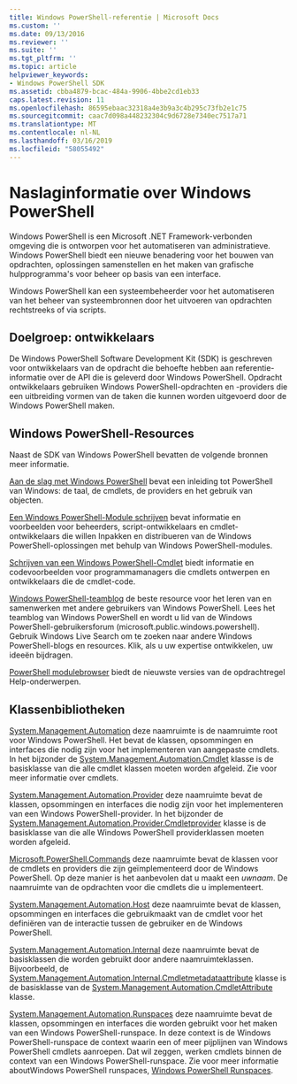 ```yaml
---
title: Windows PowerShell-referentie | Microsoft Docs
ms.custom: ''
ms.date: 09/13/2016
ms.reviewer: ''
ms.suite: ''
ms.tgt_pltfrm: ''
ms.topic: article
helpviewer_keywords:
- Windows PowerShell SDK
ms.assetid: cbba4879-bcac-484a-9906-4bbe2cd1eb33
caps.latest.revision: 11
ms.openlocfilehash: 86595ebaac32318a4e3b9a3c4b295c73fb2e1c75
ms.sourcegitcommit: caac7d098a448232304c9d6728e7340ec7517a71
ms.translationtype: MT
ms.contentlocale: nl-NL
ms.lasthandoff: 03/16/2019
ms.locfileid: "58055492"
---
```

# <a name="windows-powershell-reference"></a>Naslaginformatie over Windows PowerShell

Windows PowerShell is een Microsoft .NET Framework-verbonden omgeving die is ontworpen voor het automatiseren van administratieve. Windows PowerShell biedt een nieuwe benadering voor het bouwen van opdrachten, oplossingen samenstellen en het maken van grafische hulpprogramma's voor beheer op basis van een interface.

Windows PowerShell kan een systeembeheerder voor het automatiseren van het beheer van systeembronnen door het uitvoeren van opdrachten rechtstreeks of via scripts.

## <a name="developer-audience"></a>Doelgroep: ontwikkelaars

De Windows PowerShell Software Development Kit (SDK) is geschreven voor ontwikkelaars van de opdracht die behoefte hebben aan referentie-informatie over de API die is geleverd door Windows PowerShell. Opdracht ontwikkelaars gebruiken Windows PowerShell-opdrachten en -providers die een uitbreiding vormen van de taken die kunnen worden uitgevoerd door de Windows PowerShell maken.

## <a name="windows-powershell-resources"></a>Windows PowerShell-Resources

Naast de SDK van Windows PowerShell bevatten de volgende bronnen meer informatie.

[Aan de slag met Windows PowerShell](/powershell/scripting/getting-started/getting-started-with-windows-powershell) bevat een inleiding tot PowerShell van Windows: de taal, de cmdlets, de providers en het gebruik van objecten.

[Een Windows PowerShell-Module schrijven](./module/writing-a-windows-powershell-module.md) bevat informatie en voorbeelden voor beheerders, script-ontwikkelaars en cmdlet-ontwikkelaars die willen Inpakken en distribueren van de Windows PowerShell-oplossingen met behulp van Windows PowerShell-modules.

[Schrijven van een Windows PowerShell-Cmdlet](./cmdlet/writing-a-windows-powershell-cmdlet.md) biedt informatie en codevoorbeelden voor programmamanagers die cmdlets ontwerpen en ontwikkelaars die de cmdlet-code.

[Windows PowerShell-teamblog](https://blogs.msdn.microsoft.com/PowerShell/) de beste resource voor het leren van en samenwerken met andere gebruikers van Windows PowerShell. Lees het teamblog van Windows PowerShell en wordt u lid van de Windows PowerShell-gebruikersforum (microsoft.public.windows.powershell). Gebruik Windows Live Search om te zoeken naar andere Windows PowerShell-blogs en resources. Klik, als u uw expertise ontwikkelen, uw ideeën bijdragen.

[PowerShell modulebrowser](/powershell/module/) biedt de nieuwste versies van de opdrachtregel Help-onderwerpen.

## <a name="class-libraries"></a>Klassenbibliotheken

[System.Management.Automation](/dotnet/api/System.Management.Automation) deze naamruimte is de naamruimte root voor Windows PowerShell. Het bevat de klassen, opsommingen en interfaces die nodig zijn voor het implementeren van aangepaste cmdlets. In het bijzonder de [System.Management.Automation.Cmdlet](/dotnet/api/System.Management.Automation.Cmdlet) klasse is de basisklasse van die alle cmdlet klassen moeten worden afgeleid. Zie voor meer informatie over cmdlets.

[System.Management.Automation.Provider](/dotnet/api/System.Management.Automation.Provider) deze naamruimte bevat de klassen, opsommingen en interfaces die nodig zijn voor het implementeren van een Windows PowerShell-provider. In het bijzonder de [System.Management.Automation.Provider.Cmdletprovider](/dotnet/api/System.Management.Automation.Provider.CmdletProvider) klasse is de basisklasse van die alle Windows PowerShell providerklassen moeten worden afgeleid.

[Microsoft.PowerShell.Commands](/dotnet/api/Microsoft.PowerShell.Commands) deze naamruimte bevat de klassen voor de cmdlets en providers die zijn geïmplementeerd door de Windows PowerShell. Op deze manier is het aanbevolen dat u maakt een *uwnaam*. De naamruimte van de opdrachten voor die cmdlets die u implementeert.

[System.Management.Automation.Host](/dotnet/api/System.Management.Automation.Host) deze naamruimte bevat de klassen, opsommingen en interfaces die gebruikmaakt van de cmdlet voor het definiëren van de interactie tussen de gebruiker en de Windows PowerShell.

[System.Management.Automation.Internal](/dotnet/api/System.Management.Automation.Internal) deze naamruimte bevat de basisklassen die worden gebruikt door andere naamruimteklassen. Bijvoorbeeld, de [System.Management.Automation.Internal.Cmdletmetadataattribute](/dotnet/api/System.Management.Automation.Internal.CmdletMetadataAttribute) klasse is de basisklasse van de [System.Management.Automation.CmdletAttribute](/dotnet/api/System.Management.Automation.CmdletAttribute) klasse.

[System.Management.Automation.Runspaces](/dotnet/api/System.Management.Automation.Runspaces) deze naamruimte bevat de klassen, opsommingen en interfaces die worden gebruikt voor het maken van een Windows PowerShell-runspace. In deze context is de Windows PowerShell-runspace de context waarin een of meer pijplijnen van Windows PowerShell cmdlets aanroepen. Dat wil zeggen, werken cmdlets binnen de context van een Windows PowerShell-runspace. Zie voor meer informatie aboutWindows PowerShell runspaces, [Windows PowerShell Runspaces](http://msdn.microsoft.com/en-us/a1582cfe-f06d-4aff-adc6-71f49a860ce9).
